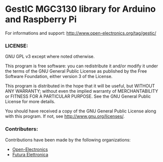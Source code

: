 GestIC MGC3130 library for Arduino and Raspberry Pi
======



For informations and support:
http://www.open-electronics.org/tag/gestic/


### LICENSE:
GNU GPL v3 except where noted otherwise.

This program is free software: you can redistribute it and/or modify 
it under the terms of the GNU General Public License as published by
the Free Software Foundation, either version 3 of the License.

This program is distributed in the hope that it will be useful,
but WITHOUT ANY WARRANTY; without even the implied warranty of
MERCHANTABILITY or FITNESS FOR A PARTICULAR PURPOSE.  See the
GNU General Public License for more details.

You should have received a copy of the GNU General Public License
along with this program.  If not, see <http://www.gnu.org/licenses/>.

### Contributers:

Contributions have been made by the following organizations:
- [Open-Electronics](http://www.open-electronics.org/)
- [Futura Elettronica](http://www.futurashop.it)
